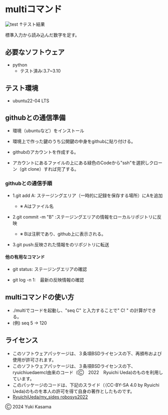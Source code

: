 # multiコマンド
![test](https://github.com/blizzard003/robosys2024/actions/workflows/test.yml/badge.svg)
↑テスト結果

標準入力から読み込んだ数字を足す。

## 必要なソフトウェア
- python
  - テスト済み:3.7~3.10

## テスト環境
- ubuntu22-04 LTS

## githubとの通信準備
- 環境（ubuntuなど）をインストール

- 環境上で作った鍵のうち公開鍵の中身をgithubに貼り付ける。

- githubのアカウントを作成する。

- アカウントにあるファイルの上にある緑色のCodeから"ssh"を選択しクローン（git clone）すれば完了する。

### githubとの通信手順
- 1.git add A: ステージングエリア（一時的に記録を保存する場所）にAを追加
  - ※ Aはファイル名

- 2.git commit -m "B" :ステージングエリアの情報をローカルリポジトリに反映
  - ※ Bは注釈であり、github上に表示される。

- 3.git push:反映された情報をのリポジトリに転送

#### 他の有用なコマンド
- git status: ステージングエリアの確認

- git log -n 1:　最新の反映情報の確認

## multiコマンドの使い方
- ./multiでコードを起動し、"seq C" と入力することで" C! " の計算ができる。 
- (例) seq 5 → 120
  
## ライセンス
- このソフトウェアパッケージは、３条項BSDライセンスの下、再頒布および使用が許可されます。
- このソフトウェアパッケージは、３条項BSDライセンスの下、ryuichiuedaemcl由来のコード（Ⓒ　2022　Ryuichi Ueda)のものを利用しています。
- このパッケージのコードは、下記のスライド（（CC-BY-SA 4.0 by Ryuichi Ueda)のものを本人の許可を得て自身の著作としたものです。
- [RyuichiUeda/my_sides robosys2022](http://github.com/ryuichiueda/my_slides/tree/masterrobosys_2022)

Ⓒ 2024 Yuki Kasama
